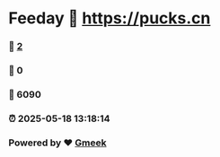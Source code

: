 # Feeday :link: https://pucks.cn 
### :page_facing_up: [2](https://pucks.cn/tag.html) 
### :speech_balloon: 0 
### :hibiscus: 6090 
### :alarm_clock: 2025-05-18 13:18:14 
### Powered by :heart: [Gmeek](https://github.com/Meekdai/Gmeek)
